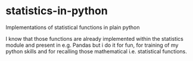 # statistics-in-python

Implementations of statistical functions in plain python

I know that those functions are already implemented within the statistics module and present in e.g. Pandas but i do it for fun, for training of my python skills and for recalling those mathematical i.e. statistical functions.
